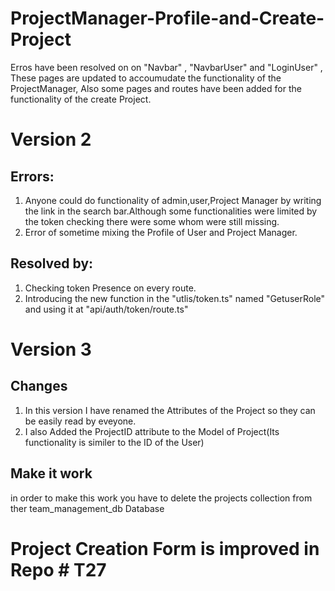 # ProjectManager-Profile-and-Create-Project

Erros have been resolved on on "Navbar" , "NavbarUser" and "LoginUser" , These pages are updated to accoumudate the functionality of the ProjectManager, Also some pages and routes have been added for the functionality of the create Project.

# Version 2

## Errors:

1.  Anyone could do functionality of admin,user,Project Manager by writing the link in the search bar.Although some functionalities were limited by the token checking there were some whom were still missing.
2.  Error of sometime mixing the Profile of User and Project Manager.

## Resolved by:

1. Checking token Presence on every route.
2. Introducing the new function in the "utlis/token.ts" named "GetuserRole" and using it at "api/auth/token/route.ts"

# Version 3

## Changes

1. In this version I have renamed the Attributes of the Project so they can be easily read by eveyone.
2. I also Added the ProjectID attribute to the Model of Project(Its functionality is similer to the ID of the User)

## Make it work

in order to make this work you have to delete the projects collection from ther team_management_db Database

# Project Creation Form is improved in Repo # T27
